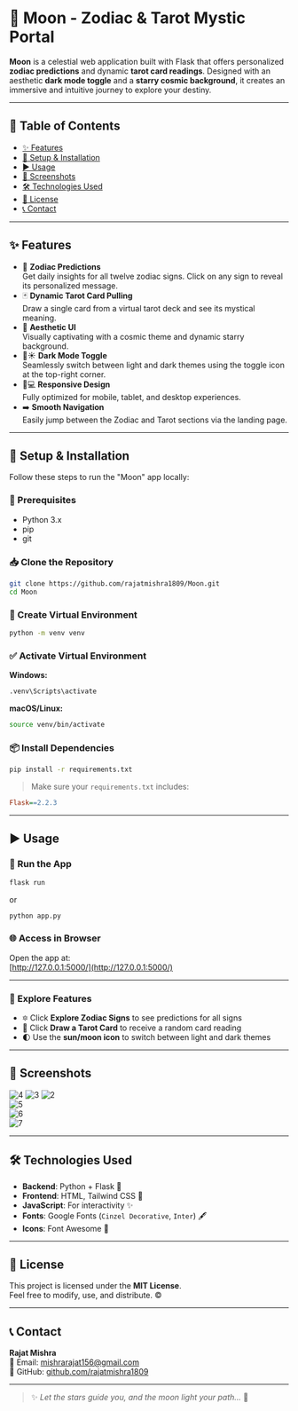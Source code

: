 
# 🌙 Moon - Zodiac & Tarot Mystic Portal

**Moon** is a celestial web application built with Flask that offers personalized **zodiac predictions** and dynamic **tarot card readings**. Designed with an aesthetic **dark mode toggle** and a **starry cosmic background**, it creates an immersive and intuitive journey to explore your destiny.

---

## 🔮 Table of Contents
- [✨ Features](#-features)  
- [🚀 Setup & Installation](#-setup--installation)  
- [▶️ Usage](#️-usage)  
- [📸 Screenshots](#-screenshots)  
- [🛠️ Technologies Used](#-technologies-used)  
- [📄 License](#-license)  
- [📞 Contact](#-contact)  

---

## ✨ Features
- 🌌 **Zodiac Predictions**  
  Get daily insights for all twelve zodiac signs. Click on any sign to reveal its personalized message.  
- 🃏 **Dynamic Tarot Card Pulling**  
  Draw a single card from a virtual tarot deck and see its mystical meaning.  
- 🌠 **Aesthetic UI**  
  Visually captivating with a cosmic theme and dynamic starry background.  
- 🌙☀️ **Dark Mode Toggle**  
  Seamlessly switch between light and dark themes using the toggle icon at the top-right corner.  
- 📱💻 **Responsive Design**  
  Fully optimized for mobile, tablet, and desktop experiences.  
- ➡️ **Smooth Navigation**  
  Easily jump between the Zodiac and Tarot sections via the landing page.  

---

## 🚀 Setup & Installation

Follow these steps to run the "Moon" app locally:

### 🔧 Prerequisites
- Python 3.x  
- pip  
- git  

### 📥 Clone the Repository
```bash
git clone https://github.com/rajatmishra1809/Moon.git
cd Moon
```

### 🧪 Create Virtual Environment
```bash
python -m venv venv
```

### ✅ Activate Virtual Environment

**Windows:**
```bash
.venv\Scripts\activate
```

**macOS/Linux:**
```bash
source venv/bin/activate
```

### 📦 Install Dependencies
```bash
pip install -r requirements.txt
```

> Make sure your `requirements.txt` includes:
```ini
Flask==2.2.3
```

---

## ▶️ Usage

### 🚀 Run the App
```bash
flask run
```
or
```bash
python app.py
```

### 🌐 Access in Browser
Open the app at:  
[http://127.0.0.1:5000/](http://127.0.0.1:5000/)

---

### 💫 Explore Features
- 🔯 Click **Explore Zodiac Signs** to see predictions for all signs  
- 🎴 Click **Draw a Tarot Card** to receive a random card reading  
- 🌓 Use the **sun/moon icon** to switch between light and dark themes  

---

## 📸 Screenshots

![4](screenshots/4.png) 
![3](screenshots/3.png) 
![2](screenshots/2.png)    
![5](screenshots/5.png)  
![6](screenshots/6.png)  
![7](screenshots/7.png)

---

## 🛠️ Technologies Used
- **Backend**: Python + Flask 🐍  
- **Frontend**: HTML, Tailwind CSS 💅  
- **JavaScript**: For interactivity ✨  
- **Fonts**: Google Fonts (`Cinzel Decorative`, `Inter`) 🖋️  
- **Icons**: Font Awesome 🌟  

---

## 📄 License

This project is licensed under the **MIT License**.  
Feel free to modify, use, and distribute. ©️

---

## 📞 Contact

**Rajat Mishra**  
📧 Email: [mishrarajat156@gmail.com](mailto:mishrarajat156@gmail.com)  
🐙 GitHub: [github.com/rajatmishra1809](https://github.com/rajatmishra1809)

---

> ✨ *Let the stars guide you, and the moon light your path...* 🌙
